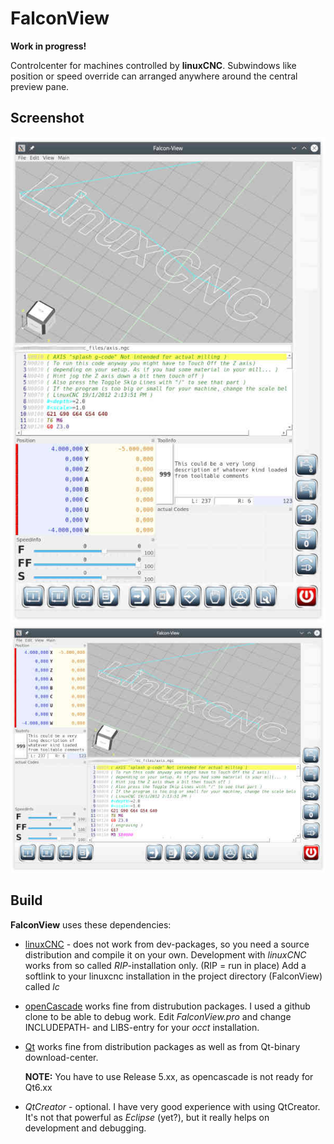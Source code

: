 # FalconView

**Work in progress!**

Controlcenter for machines controlled by **linuxCNC**.
Subwindows like position or speed override can arranged anywhere
around the central preview pane.

## Screenshot
[![vertical](sample/FalconView_V01s.jpg)](sample/FalconView_V01.jpg)
[![horizontal](sample/FalconView_H01s.jpg)](sample/FalconView_H01.jpg)

## Build

**FalconView** uses these dependencies:

- [linuxCNC](https://github.com/LinuxCNC/linuxcnc) - does not work from dev-packages,
  so you need a source distribution and compile it on your own. Development with
  *linuxCNC* works from so called *RIP*-installation only.
  (RIP = run in place)
  Add a softlink to your linuxcnc installation in the project directory (FalconView)
  called *lc*

- [openCascade](https://git.dev.opencascade.org/repos/occt.git) works fine from
  distrubution packages. I used a github clone to be able to debug work.
  Edit *FalconView.pro* and change INCLUDEPATH- and LIBS-entry for your *occt* installation.

- [Qt](https://www.qt.io/download) works fine from distribution packages as well as
  from Qt-binary download-center.

  **NOTE:** You have to use Release 5.xx, as opencascade is not ready for Qt6.xx

- *QtCreator* - optional. I have very good experience with using QtCreator. It's not
  that powerful as *Eclipse* (yet?), but it really helps on development and debugging.


